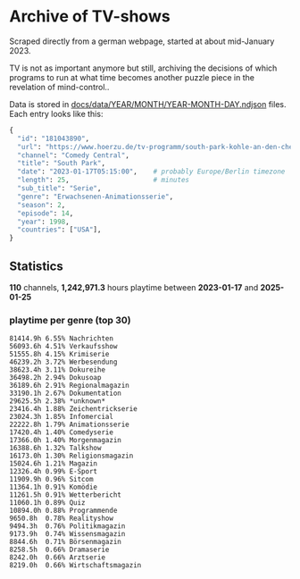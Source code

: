 # Archive of TV-shows

Scraped directly from a german webpage, started at about mid-January 2023.

TV is not as important anymore but still, archiving the decisions of which programs to run at what time
becomes another puzzle piece in the revelation of mind-control.. 

Data is stored in [docs/data/YEAR/MONTH/YEAR-MONTH-DAY.ndjson](docs/data/) files. 
Each entry looks like this:

```python
{
  "id": "181043890", 
  "url": "https://www.hoerzu.de/tv-programm/south-park-kohle-an-den-chefkoch/bid_181043890/", 
  "channel": "Comedy Central", 
  "title": "South Park", 
  "date": "2023-01-17T05:15:00",    # probably Europe/Berlin timezone 
  "length": 25,                     # minutes 
  "sub_title": "Serie", 
  "genre": "Erwachsenen-Animationsserie", 
  "season": 2, 
  "episode": 14, 
  "year": 1998, 
  "countries": ["USA"],
}
```

## Statistics

**110** channels, **1,242,971.3** hours playtime between **2023-01-17** and **2025-01-25**


### playtime per genre (top 30)

    81414.9h 6.55% Nachrichten
    56093.6h 4.51% Verkaufsshow
    51555.8h 4.15% Krimiserie
    46239.2h 3.72% Werbesendung
    38623.4h 3.11% Dokureihe
    36498.2h 2.94% Dokusoap
    36189.6h 2.91% Regionalmagazin
    33190.1h 2.67% Dokumentation
    29625.5h 2.38% *unknown*
    23416.4h 1.88% Zeichentrickserie
    23024.3h 1.85% Infomercial
    22222.8h 1.79% Animationsserie
    17420.4h 1.40% Comedyserie
    17366.0h 1.40% Morgenmagazin
    16388.6h 1.32% Talkshow
    16173.0h 1.30% Religionsmagazin
    15024.6h 1.21% Magazin
    12326.4h 0.99% E-Sport
    11909.9h 0.96% Sitcom
    11364.1h 0.91% Komödie
    11261.5h 0.91% Wetterbericht
    11060.1h 0.89% Quiz
    10894.0h 0.88% Programmende
    9650.8h  0.78% Realityshow
    9494.3h  0.76% Politikmagazin
    9173.9h  0.74% Wissensmagazin
    8844.6h  0.71% Börsenmagazin
    8258.5h  0.66% Dramaserie
    8242.0h  0.66% Arztserie
    8219.0h  0.66% Wirtschaftsmagazin
